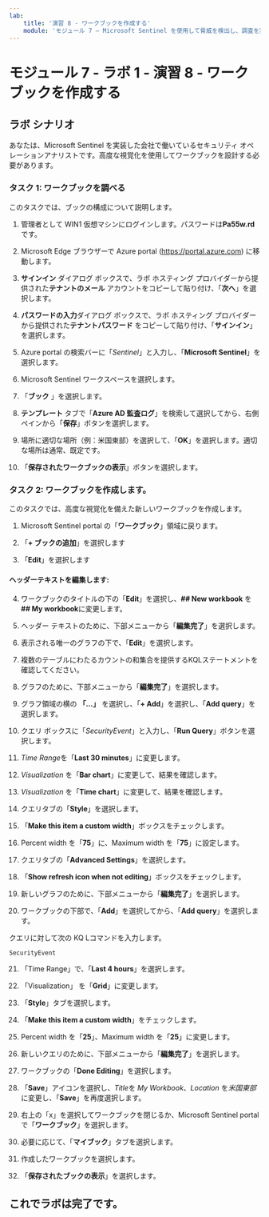 ```yaml
---
lab:
    title: '演習 8 - ワークブックを作成する'
    module: 'モジュール 7 – Microsoft Sentinel を使用して脅威を検出し、調査を実行する'
---
```


# モジュール 7 - ラボ 1 - 演習 8 - ワークブックを作成する

## ラボ シナリオ

あなたは、Microsoft Sentinel を実装した会社で働いているセキュリティ オペレーションアナリストです。高度な視覚化を使用してワークブックを設計する必要があります。


### タスク 1: ワークブックを調べる

このタスクでは、ブックの構成について説明します。

1. 管理者として WIN1 仮想マシンにログインします。パスワードは**Pa55w.rd** です。  

2. Microsoft Edge ブラウザーで Azure portal (https://portal.azure.com) に移動します。

3. **サインイン** ダイアログ ボックスで、ラボ ホスティング プロバイダーから提供された**テナントのメール** アカウントをコピーして貼り付け、「**次へ**」を選択します。

4. **パスワードの入力**ダイアログ ボックスで、ラボ ホスティング プロバイダーから提供された**テナントパスワード** をコピーして貼り付け、「**サインイン**」を選択します。

5. Azure portal の検索バーに「*Sentinel*」と入力し、「**Microsoft Sentinel**」を選択します。

6. Microsoft Sentinel ワークスペースを選択します。

7. 「**ブック** 」を選択します。

10. **テンプレート** タブで「**Azure AD 監査ログ**」を検索して選択してから、右側ペインから「**保存**」ボタンを選択します。 

11. 場所に適切な場所（例：米国東部）を選択して、「**OK**」を選択します。適切な場所は通常、既定です。

12. 「**保存されたワークブックの表示**」ボタンを選択します。

<!--

#### 列をフォーマットするには、列設定パネルにカスタマイズオプションがあるので、次のようにします。

13. コマンドバーの「**編集**」を選択します。

14. **User activities** 領域で、"Result count" と "Trend" のグラフの色を確認してください。次に、下のグリッドにある「**編集**」を選択します。

15. クエリ コマンド バーの右側にある「**Column Settings**」ボタンを選択します。

    >**注:** このボタンは、レポートにデータがある場合のみ表示されます。

16. *Columns* ブレードで、**Operations Count (Heatmap + Formatted)** 列を選択します。

17. 設定、特に**Column renderer** のオプションを確認します。**Color palette** については、「**32 -color categorical**」 (32 色のカテゴリ別) を選択します。

18. 列 **Trend (Spark line + Formatted)** を選択します。

19. 設定を確認し、**Column renderer**については、「**Spark area**」を選択し、**Color palette** で選択した色を選択します。

20. 「**Save and Close**」を選択します。

#### あるタイル/グリッドのコントロールが、別のタイル/グリッドの結果をフィルタリングするには、次のようにします。

22. **Editing query item:query - 2**.で、「**Advanced Settings**」ボタンを選択します。

23. 「*When items are selected, export parameters*」の「**Allow selection of multiple values**」設定を確認します。**UserInfo** フィールドが選択されていることに注意してください。

24. クエリの下部にある「**編集完了**」を選択します (上部メニューではありません)。

25. 画面の右側にある「**Top active users**」グリッドの下の「**Edit**」を選択します。  

26. クエリの中で「*UserInfo*」を探します。このクエリは、他のクエリからエクスポートされたパラメータを使用して結果をフィルタリングしています。

27. クエリの下部にある「**編集完了**」を選択します (上部メニューではありません)。

28. ワークブックについては、上部メニューで、「**Done Editing**」を選択し、「**Save**」アイコンを選択します。右上隅の「x」を選択して、ワークブックを閉じます。

-->

### タスク 2: ワークブックを作成します。

このタスクでは、高度な視覚化を備えた新しいワークブックを作成します。

1. Microsoft Sentinel portal の「**ワークブック**」領域に戻ります。

2. 「**+ ブックの追加**」を選択します

3. 「**Edit**」を選択します

#### ヘッダーテキストを編集します:

4. ワークブックのタイトルの下の「**Edit**」を選択し、**## New workbook** を **## My workbook**に変更します。

5. ヘッダー テキストのために、下部メニューから「**編集完了**」を選択します。

6. 表示される唯一のグラフの下で、「**Edit**」を選択します。

7. 複数のテーブルにわたるカウントの和集合を提供するKQLステートメントを確認してください。

8. グラフのために、下部メニューから「**編集完了**」を選択します。

9. グラフ領域の横の **「...」** を選択し、「**+ Add**」を選択し、「**Add query**」を選択します。

10. クエリ ボックスに「*SecurityEvent*」と入力し、「**Run Query**」ボタンを選択します。

11. *Time Range*を「**Last 30 minutes**」に変更します。

12. *Visualization* を「**Bar chart**」に変更して、結果を確認します。

13. *Visualization* を「**Time chart**」に変更して、結果を確認します。

14. クエリタブの「**Style**」を選択します。

15. 「**Make this item a custom width**」ボックスをチェックします。

16. Percent width を「**75**」に、Maximum width を「**75**」に設定します。

17. クエリタブの「**Advanced Settings**」を選択します。

18. 「**Show refresh icon when not editing**」ボックスをチェックします。 

19. 新しいグラフのために、下部メニューから「**編集完了**」を選択します。

20. ワークブックの下部で、「**Add**」を選択してから、「**Add query**」を選択します。

クエリに対して次の KQ Lコマンドを入力します。

```KQL
SecurityEvent
```

21. 「Time Range」で、「**Last 4 hours**」を選択します。

22. 「Visualization」 を「**Grid**」に変更します。

23. 「**Style**」タブを選択します。

24. 「**Make this item a custom width**」をチェックします。

25. Percent width を「**25**」、Maximum width を「**25**」に変更します。 

26. 新しいクエリのために、下部メニューから「**編集完了**」を選択します。

27. ワークブックの「**Done Editing**」を選択します。

28. 「**Save**」アイコンを選択し、*Title*を *My Workbook*、*Location* を*米国東部* に変更し、「**Save**」を再度選択します。

29. 右上の「x」を選択してワークブックを閉じるか、Microsoft Sentinel portal で「**ワークブック**」を選択します。

30. 必要に応じて、「**マイブック**」タブを選択します。

31. 作成したワークブックを選択します。

32. 「**保存されたブックの表示**」を選択します。

## これでラボは完了です。
